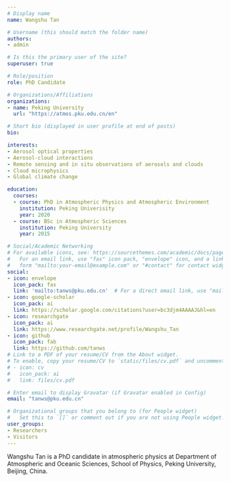 ```yaml
---
# Display name
name: Wangshu Tan

# Username (this should match the folder name)
authors:
- admin

# Is this the primary user of the site?
superuser: true

# Role/position
role: PhD Candidate

# Organizations/Affiliations
organizations:
- name: Peking University
  url: "https://atmos.pku.edu.cn/en"

# Short bio (displayed in user profile at end of posts)
bio:

interests:
- Aerosol optical properties
- Aerosol-cloud interactions
- Remote sensing and in situ observations of aerosols and clouds
- Cloud microphysics
- Global climate change

education:
  courses:
  - course: PhD in Atmospheric Physics and Atmospheric Environment
    institution: Peking Univerisity
    year: 2020
  - course: BSc in Atmospheric Sciences
    institution: Peking University
    year: 2015

# Social/Academic Networking
# For available icons, see: https://sourcethemes.com/academic/docs/page-builder/#icons
#   For an email link, use "fas" icon pack, "envelope" icon, and a link in the
#   form "mailto:your-email@example.com" or "#contact" for contact widget.
social:
- icon: envelope
  icon_pack: fas
  link: 'mailto:tanws@pku.edu.cn'  # For a direct email link, use "mailto:test@example.org".
- icon: google-scholar
  icon_pack: ai
  link: https://scholar.google.com/citations?user=bc3djm4AAAAJ&hl=en
- icon: researchgate
  icon_pack: ai
  link: https://www.researchgate.net/profile/Wangshu_Tan
- icon: github
  icon_pack: fab
  link: https://github.com/tanws
# Link to a PDF of your resume/CV from the About widget.
# To enable, copy your resume/CV to `static/files/cv.pdf` and uncomment the lines below.
# - icon: cv
#   icon_pack: ai
#   link: files/cv.pdf

# Enter email to display Gravatar (if Gravatar enabled in Config)
email: "tanws@pku.edu.cn"

# Organizational groups that you belong to (for People widget)
#   Set this to `[]` or comment out if you are not using People widget.
user_groups:
- Researchers
- Visitors
---
```


Wangshu Tan is a PhD candidate in atmospheric physics at Department of Atmospheric and Oceanic Sciences, School of Physics, Peking University, Beijing, China.
